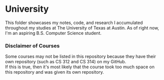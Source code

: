 # University
This folder showcases my notes, code, and research I accumulated throughout my studies at The University of Texas at Austin. As of right now, I'm an aspiring B.S. Computer Science student.

### Disclaimer of Courses
Some courses may not be listed in this repository because they have their own repository (such as CS 312 and CS 314) on my GitHub.  
If this is true, then it's most likely that the course took too much space on this repository and was given its own repository.